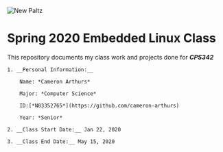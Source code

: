 ![New Paltz](https://www.newpaltz.edu/media/identity/logos/newpaltzlogo.jpg)

# Spring 2020 Embedded Linux Class

This repository documents my class work and projects done for *__CPS342__*

	1. __Personal Information:__
		
		Name: *Cameron Arthurs*

		Major: *Computer Science*

		ID:[*N03352765*](https://github.com/cameron-arthurs)

		Year: *Senior*

	2. __Class Start Date:__ Jan 22, 2020

	3. __Class End Date:__ May 15, 2020
